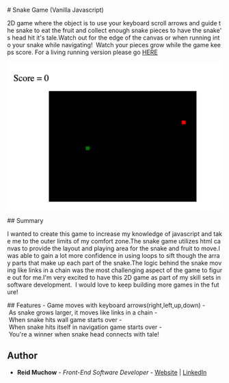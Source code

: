 # Snake Game (Vanilla Javascript)

2D game where the object is to use your keyboard scroll arrows and guide the snake to eat the fruit and collect enough snake pieces to have the snake's head hit it's tale.Watch out for the edge of the canvas or when running into your snake while navigating!  Watch your pieces grow while the game keeps score. For a living running version please go [HERE](https://ram071985.github.io/snake-game/) 

![GitHub](snake_game.png)

## Summary

I wanted to create this game to increase my knowledge of javascript and take me to the outer limits of my comfort zone.The snake game utilizes html canvas to provide the layout and playing area for the snake and fruit to move.I was able to gain a lot more confidence in using loops to sift though the array parts that make up each part of the snake.The logic behind the snake moving like links in a chain was the most challenging aspect of the game to figure out for me.I'm very excited to have this 2D game as part of my skill sets in software development.  I would love to keep building more games in the future!  

## Features
- Game moves with keyboard arrows(right,left,up,down)
- As snake grows larger, it moves like links in a chain
- When snake hits wall game starts over
- When snake hits itself in navigation game starts over
- You're a winner when snake head connects with tale!

## Author 

* **Reid Muchow** - *Front-End Software Developer* - [Website](https://www.reidmuchow.com) | [LinkedIn](https://www.linkedin.com/in/reidmuchow/)





